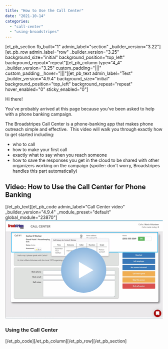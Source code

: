 ```yaml
---
title: "How to Use the Call Center"
date: "2021-10-14"
categories: 
  - "call-center"
  - "using-broadstripes"
---
```


\[et\_pb\_section fb\_built="1" admin\_label="section" \_builder\_version="3.22"\]\[et\_pb\_row admin\_label="row" \_builder\_version="3.25" background\_size="initial" background\_position="top\_left" background\_repeat="repeat"\]\[et\_pb\_column type="4\_4" \_builder\_version="3.25" custom\_padding="|||" custom\_padding\_\_hover="|||"\]\[et\_pb\_text admin\_label="Text" \_builder\_version="4.9.4" background\_size="initial" background\_position="top\_left" background\_repeat="repeat" hover\_enabled="0" sticky\_enabled="0"\]

Hi there!

You've probably arrived at this page because you've been asked to help with a phone banking campaign.

The Broadstripes Call Center is a phone-banking app that makes phone outreach simple and effective.  This video will walk you through exactly how to get started including:

- who to call
- how to make your first call
- exactly what to say when you reach someone
- how to save the responses you get in the cloud to be shared with other organizers working on the campaign (spoiler: don't worry, Broadstripes handles this part automatically)

## Video: How to Use the Call Center for Phone Banking

\[/et\_pb\_text\]\[et\_pb\_code admin\_label="Call Center video" \_builder\_version="4.9.4" \_module\_preset="default" global\_module="23870"\][![](images/Call_Center_Video_Thumbnail_320_200.png)](https://vimeo.com/631531941)

### Using the Call Center

\[/et\_pb\_code\]\[/et\_pb\_column\]\[/et\_pb\_row\]\[/et\_pb\_section\]
